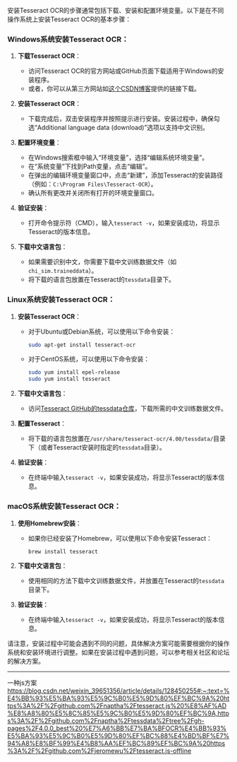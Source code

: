安装Tesseract OCR的步骤通常包括下载、安装和配置环境变量。以下是在不同操作系统上安装Tesseract OCR的基本步骤：

### Windows系统安装Tesseract OCR：

1. **下载Tesseract OCR**：
    - 访问Tesseract OCR的官方网站或GitHub页面下载适用于Windows的安装程序。
    - 或者，你可以从第三方网站如[这个CSDN博客](https://blog.csdn.net/qq_38463737/article/details/109679007)提供的链接下载。

2. **安装Tesseract OCR**：
    - 下载完成后，双击安装程序并按照提示进行安装。安装过程中，确保勾选“Additional language data (download)”选项以支持中文识别。

3. **配置环境变量**：
    - 在Windows搜索框中输入“环境变量”，选择“编辑系统环境变量”。
    - 在“系统变量”下找到Path变量，点击“编辑”。
    - 在弹出的编辑环境变量窗口中，点击“新建”，添加Tesseract的安装路径（例如：`C:\Program Files\Tesseract-OCR`）。
    - 确认所有更改并关闭所有打开的环境变量窗口。

4. **验证安装**：
    - 打开命令提示符（CMD），输入`tesseract -v`，如果安装成功，将显示Tesseract的版本信息。

5. **下载中文语言包**：
    - 如果需要识别中文，你需要下载中文训练数据文件（如`chi_sim.traineddata`）。
    - 将下载的语言包放置在Tesseract的`tessdata`目录下。

### Linux系统安装Tesseract OCR：

1. **安装Tesseract OCR**：
    - 对于Ubuntu或Debian系统，可以使用以下命令安装：
      ```bash
      sudo apt-get install tesseract-ocr
      ```
    - 对于CentOS系统，可以使用以下命令安装：
      ```bash
      sudo yum install epel-release
      sudo yum install tesseract
      ```

2. **下载中文语言包**：
    - 访问[Tesseract GitHub的tessdata仓库](https://github.com/tesseract-ocr/tessdata)，下载所需的中文训练数据文件。

3. **配置Tesseract**：
    - 将下载的语言包放置在`/usr/share/tesseract-ocr/4.00/tessdata/`目录下（或者Tesseract安装时指定的`tessdata`目录）。

4. **验证安装**：
    - 在终端中输入`tesseract -v`，如果安装成功，将显示Tesseract的版本信息。

### macOS系统安装Tesseract OCR：

1. **使用Homebrew安装**：
    - 如果你已经安装了Homebrew，可以使用以下命令安装Tesseract：
      ```bash
      brew install tesseract
      ```

2. **下载中文语言包**：
    - 使用相同的方法下载中文训练数据文件，并放置在Tesseract的`tessdata`目录下。

3. **验证安装**：
    - 在终端中输入`tesseract -v`，如果安装成功，将显示Tesseract的版本信息。

请注意，安装过程中可能会遇到不同的问题，具体解决方案可能需要根据你的操作系统和安装环境进行调整。如果在安装过程中遇到问题，可以参考相关社区和论坛的解决方案。


---
一种js方案
https://blog.csdn.net/weixin_39651356/article/details/128450255#:~:text=%E4%BB%93%E5%BA%93%E5%9C%B0%E5%9D%80%EF%BC%9A%20https%3A%2F%2Fgithub.com%2Fnaptha%2Ftesseract.js%20%E8%AF%AD%E8%A8%80%E5%8C%85%E5%9C%B0%E5%9D%80%EF%BC%9A,https%3A%2F%2Fgithub.com%2Fnaptha%2Ftessdata%2Ftree%2Fgh-pages%2F4.0.0_best%20%E7%A6%BB%E7%BA%BFOCR%E4%BB%93%E5%BA%93%E5%9C%B0%E5%9D%80%EF%BC%88%E4%BD%BF%E7%94%A8%E8%BF%99%E4%B8%AA%EF%BC%89%EF%BC%9A%20https%3A%2F%2Fgithub.com%2Fjeromewu%2Ftesseract.js-offline